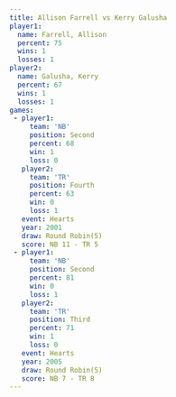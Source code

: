 ```yaml
---
title: Allison Farrell vs Kerry Galusha
player1:                
  name: Farrell, Allison
  percent: 75           
  wins: 1               
  losses: 1             
player2:                
  name: Galusha, Kerry  
  percent: 67           
  wins: 1               
  losses: 1             
games:
 - player1:          
     team: 'NB'      
     position: Second
     percent: 68     
     win: 1          
     loss: 0         
   player2:          
     team: 'TR'      
     position: Fourth
     percent: 63     
     win: 0          
     loss: 1         
   event: Hearts       
   year: 2001          
   draw: Round Robin(5)
   score: NB 11 - TR 5 
 - player1:          
     team: 'NB'      
     position: Second
     percent: 81     
     win: 0          
     loss: 1         
   player2:         
     team: 'TR'     
     position: Third
     percent: 71    
     win: 1         
     loss: 0        
   event: Hearts       
   year: 2005          
   draw: Round Robin(5)
   score: NB 7 - TR 8  
---
```

